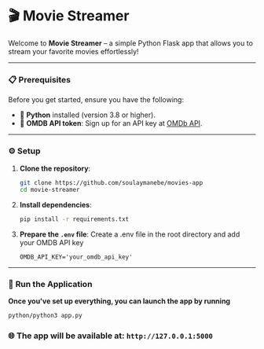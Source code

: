 # 🎬 **Movie Streamer** 

Welcome to **Movie Streamer** – a simple Python Flask app that allows you to stream your favorite movies effortlessly!

---

### 📋 **Prerequisites**

Before you get started, ensure you have the following:

- 🐍 **Python** installed (version 3.8 or higher).
- 🎥 **OMDB API token**: Sign up for an API key at [OMDb API](https://www.omdbapi.com/apikey.aspx).

---

### ⚙️ **Setup**

1. **Clone the repository**:

   ```bash
   git clone https://github.com/soulaymanebe/movies-app
   cd movie-streamer
    ```

2. **Install dependencies**:

    ```bash
    pip install -r requirements.txt
    ```

3. **Prepare the `.env` file**:
    Create a .env file in the root directory and add your OMDB API key

    ```env
    OMDB_API_KEY='your_omdb_api_key'
    ```

---

### 🚀 **Run the Application**

**Once you've set up everything, you can launch the app by running**

```bash
python/python3 app.py
```

### 🌐 **The app will be available at: `http://127.0.0.1:5000`**
